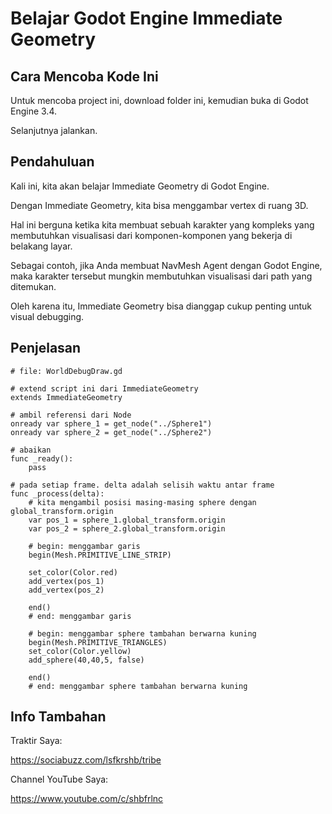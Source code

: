 # Belajar Godot Engine Immediate Geometry
## Cara Mencoba Kode Ini

Untuk mencoba project ini, download folder ini, kemudian buka di Godot Engine 3.4.

Selanjutnya jalankan.

## Pendahuluan

Kali ini, kita akan belajar Immediate Geometry di Godot Engine.

Dengan Immediate Geometry, kita bisa menggambar vertex di ruang 3D.

Hal ini berguna ketika kita membuat sebuah karakter yang kompleks yang membutuhkan visualisasi dari komponen-komponen yang bekerja di belakang layar.

Sebagai contoh, jika Anda membuat NavMesh Agent dengan Godot Engine, maka karakter tersebut mungkin membutuhkan visualisasi dari path yang ditemukan.

Oleh karena itu, Immediate Geometry bisa dianggap cukup penting untuk visual debugging.

## Penjelasan

```
# file: WorldDebugDraw.gd

# extend script ini dari ImmediateGeometry
extends ImmediateGeometry

# ambil referensi dari Node
onready var sphere_1 = get_node("../Sphere1")
onready var sphere_2 = get_node("../Sphere2")

# abaikan
func _ready():
	pass

# pada setiap frame. delta adalah selisih waktu antar frame
func _process(delta):
	# kita mengambil posisi masing-masing sphere dengan global_transform.origin
	var pos_1 = sphere_1.global_transform.origin
	var pos_2 = sphere_2.global_transform.origin
	
	# begin: menggambar garis
	begin(Mesh.PRIMITIVE_LINE_STRIP)
	
	set_color(Color.red)
	add_vertex(pos_1)
	add_vertex(pos_2)
	
	end()
	# end: menggambar garis
	
	# begin: menggambar sphere tambahan berwarna kuning
	begin(Mesh.PRIMITIVE_TRIANGLES)
	set_color(Color.yellow)
	add_sphere(40,40,5, false)
	
	end()
	# end: menggambar sphere tambahan berwarna kuning
```

## Info Tambahan

Traktir Saya:

https://sociabuzz.com/lsfkrshb/tribe

Channel YouTube Saya:

https://www.youtube.com/c/shbfrlnc